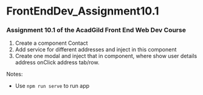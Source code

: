 # FrontEndDev_Assignment10.1
### Assignment 10.1 of the AcadGild Front End Web Dev Course

1. Create a component Contact
2. Add service for different addresses and inject in this component
3. Create one modal and inject that in component, where show user details address onClick address tab/row.

Notes:
* Use `npm run serve` to run app